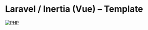 # Laravel / Inertia (Vue) – Template

[![PHP](https://github.com/SebKay/laravel-inertia-template/actions/workflows/php.yml/badge.svg)](https://github.com/SebKay/laravel-inertia-template/actions/workflows/php.yml)
